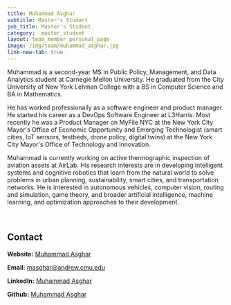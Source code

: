 ```yaml
---
title: Muhammad Asghar 
subtitle: Master's Student
job_title: Master's Student
category:  master_student
layout: team_member_personal_page
image: /img/team/muhammad_asghar.jpg
link-new-tab: true
---
```


Muhammad is a second-year MS in Public Policy, Management, and Data Analytics student at Carnegie Mellon University. He graduated from the City University of New York Lehman College with a BS in Computer Science and BA in Mathematics.

He has worked professionally as a software engineer and product manager. He started his career as a DevOps Software Engineer at L3Harris. Most recently he was a Product Manager on MyFile NYC at the New York City Mayor's Office of Economic Opportunity and Emerging Technologist (smart cities, IoT sensors, testbeds, drone policy, digital twins) at the New York City Mayor's Office of Technology and Innovation.

Muhammad is currently working on active thermographic inspection of aviation assets at AirLab. His research interests are in developing intelligent systems and cognitive robotics that learn from the natural world to solve problems in urban planning, sustainability, smart cities, and transportation networks. He is interested in autonomous vehicles, computer vision, routing and simulation, game theory, and broader artificial intelligence, machine learning, and optimization approaches to their development.

<br>

## Contact

**Website:** [Muhammad Asghar](https://asgharm1999.github.io/)

**Email:** [masghar@andrew.cmu.edu](mailto:masghar@andrew.cmu.edu)

**LinkedIn:** [Muhammad Asghar](https://www.linkedin.com/in/muhammad-asghar/)

**Github:** [Muhammad Asghar](https://github.com/asgharm1999/)